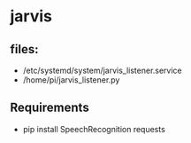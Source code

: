 # jarvis

## files:
* /etc/systemd/system/jarvis_listener.service
* /home/pi/jarvis_listener.py

## Requirements
* pip install SpeechRecognition requests


